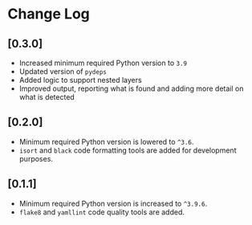 # Change Log

## [0.3.0]
- Increased minimum required Python version to `3.9`
- Updated version of `pydeps`
- Added logic to support nested layers
- Improved output, reporting what is found and adding more detail on what is detected

## [0.2.0]
- Minimum required Python version is lowered to `^3.6`.
- `isort` and `black` code formatting tools are added for development purposes.

## [0.1.1]
- Minimum required Python version is increased to `^3.9.6`.
- `flake8` and `yamllint` code quality tools are added.
